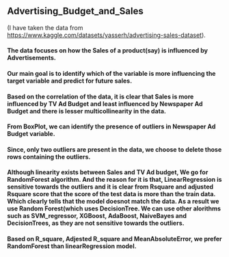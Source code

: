 ## Advertising_Budget_and_Sales
(I have taken the data from https://www.kaggle.com/datasets/yasserh/advertising-sales-dataset).
#### The data focuses on how the Sales of a product(say) is influenced by Advertisements.
#### Our main goal is to identify which of the variable is more influencing the target variable and predict for future sales.
#### Based on the correlation of the data, it is clear that Sales is more influenced by TV Ad Budget and least influenced by Newspaper Ad Budget and there is lesser multicollinearity in the data.
#### From BoxPlot, we can identify the presence of outliers in Newspaper Ad Budget variable.
#### Since, only two outliers are present in the data, we choose to delete those rows containing the outliers.
#### Although linearity exists between Sales and TV Ad budget, We go for RandomForest algorithm. And the reason for it is that, LinearRegression is sensitive towards the outliers and it is clear from Rsquare and adjusted Rsquare score that the score of the test data is more than the train data. Which clearly tells that the model doesnot match the data. As a result we use Random Forest(which uses DecisionTree. We can use other alorithms such as SVM_regressor, XGBoost, AdaBoost, NaiveBayes and DecisionTrees, as they are not sensitive towards the outliers.
#### Based on R_square, Adjested R_square and MeanAbsoluteError, we prefer RandomForest than linearRegression model.
